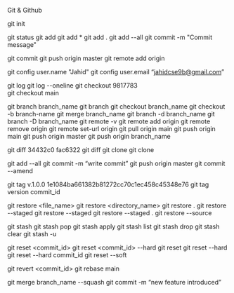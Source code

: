 Git & Github


git init

git status 
git add <filename>
git add *
git add .
git add --all
git commit -m "Commit message"

git commit
git push origin master
git remote add origin <server>


git config user.name "Jahid" 
git config user.email “jahidcse9b@gmail.com”

git log
git log --oneline
git checkout 9817783   
git checkout main

git branch branch_name
git branch
git checkout branch_name
git checkout -b branch-name
git merge branch_name
git branch -d branch_name
git branch -D branch_name
git remote -v
git remote add origin <url>
git remote remove origin
git remote set-url origin <new-url>
git pull origin main
git push origin main
git push origin master
git push origin branch_name

git diff 34432c0 fac6322
git diff
git clone <repository-url>
git clone 

git add --all
git commit -m “write commit”
git push origin master
git commit --amend

git tag v.1.0.0 1e1084ba661382b81272cc70c1ec458c45348e76 
git tag version commit_id


git restore <file_name>
git restore <directory_name>
git restore .
git restore --staged <file>
git restore --staged <directory>
git restore --staged .
git restore --source <commit> <file>

git stash
git stash pop
git stash apply
git stash list
git stash drop
git stash clear
git stash -u

git reset <commit_id>
git reset <commit_id> --hard
git reset <file>
git reset --hard <commit>
git reset --hard commit_id
git reset --soft <commit>

git revert <commit_id>
git rebase main

git merge branch_name --squash
git commit -m “new feature introduced”
